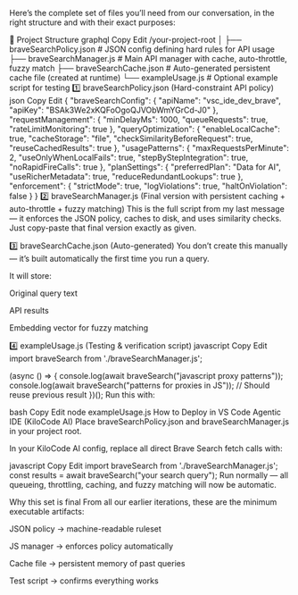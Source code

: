 Here’s the complete set of files you’ll need from our conversation, in the right structure and with their exact purposes:

📂 Project Structure
graphql
Copy
Edit
/your-project-root
│
├── braveSearchPolicy.json       # JSON config defining hard rules for API usage
├── braveSearchManager.js        # Main API manager with cache, auto-throttle, fuzzy match
├── braveSearchCache.json        # Auto-generated persistent cache file (created at runtime)
└── exampleUsage.js              # Optional example script for testing
1️⃣ braveSearchPolicy.json (Hard-constraint API policy)
json
Copy
Edit
{
  "braveSearchConfig": {
    "apiName": "vsc_ide_dev_brave",
    "apiKey": "BSAk3We2xKQFoOgoQJVObWmYGrCd-J0"
  },
  "requestManagement": {
    "minDelayMs": 1000,
    "queueRequests": true,
    "rateLimitMonitoring": true
  },
  "queryOptimization": {
    "enableLocalCache": true,
    "cacheStorage": "file",
    "checkSimilarityBeforeRequest": true,
    "reuseCachedResults": true
  },
  "usagePatterns": {
    "maxRequestsPerMinute": 2,
    "useOnlyWhenLocalFails": true,
    "stepByStepIntegration": true,
    "noRapidFireCalls": true
  },
  "planSettings": {
    "preferredPlan": "Data for AI",
    "useRicherMetadata": true,
    "reduceRedundantLookups": true
  },
  "enforcement": {
    "strictMode": true,
    "logViolations": true,
    "haltOnViolation": false
  }
}
2️⃣ braveSearchManager.js (Final version with persistent caching + auto-throttle + fuzzy matching)
This is the full script from my last message — it enforces the JSON policy, caches to disk, and uses similarity checks.
Just copy-paste that final version exactly as given.

3️⃣ braveSearchCache.json (Auto-generated)
You don’t create this manually — it’s built automatically the first time you run a query.

It will store:

Original query text

API results

Embedding vector for fuzzy matching

4️⃣ exampleUsage.js (Testing & verification script)
javascript
Copy
Edit
import braveSearch from './braveSearchManager.js';

(async () => {
  console.log(await braveSearch("javascript proxy patterns"));
  console.log(await braveSearch("patterns for proxies in JS")); // Should reuse previous result
})();
Run this with:

bash
Copy
Edit
node exampleUsage.js
How to Deploy in VS Code Agentic IDE (KiloCode AI)
Place braveSearchPolicy.json and braveSearchManager.js in your project root.

In your KiloCode AI config, replace all direct Brave Search fetch calls with:

javascript
Copy
Edit
import braveSearch from './braveSearchManager.js';
const results = await braveSearch("your search query");
Run normally — all queueing, throttling, caching, and fuzzy matching will now be automatic.

Why this set is final
From all our earlier iterations, these are the minimum executable artifacts:

JSON policy → machine-readable ruleset

JS manager → enforces policy automatically

Cache file → persistent memory of past queries

Test script → confirms everything works